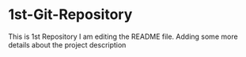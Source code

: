 # 1st-Git-Repository
This is 1st Repository
I am editing the README file. Adding some more details about the project description
